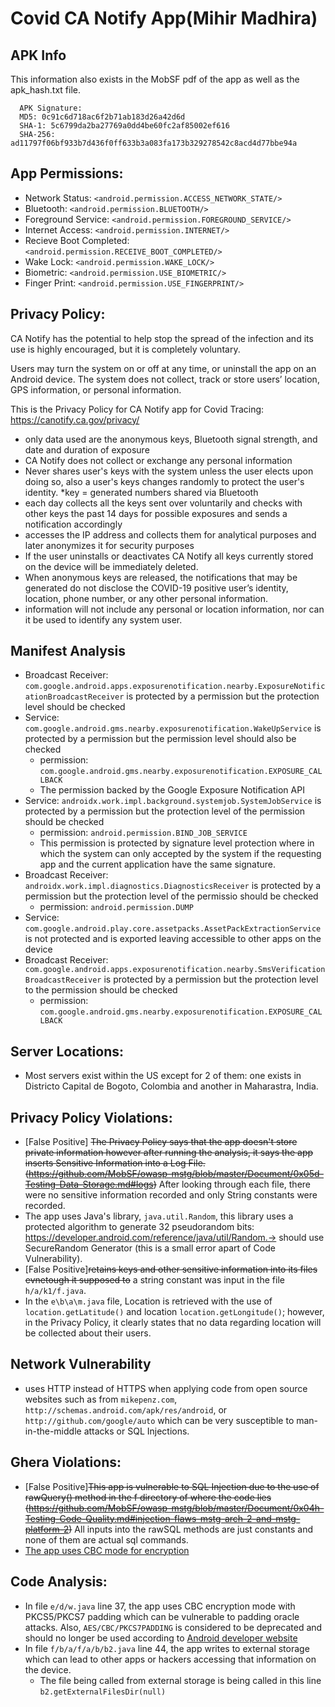 # Covid CA Notify App(Mihir Madhira)

## APK Info
This information also exists in the MobSF pdf of the app as well as the apk_hash.txt file. 
```
  APK Signature:
  MD5: 0c91c6d718ac6f2b71ab183d26a42d6d
  SHA-1: 5c6799da2ba27769a0dd4be60fc2af85002ef616
  SHA-256: ad11797f06bf933b7d436f0ff633b3a083fa173b329278542c8acd4d77bbe94a
```

## App Permissions:
- Network Status: ``<android.permission.ACCESS_NETWORK_STATE/>``
- Bluetooth: ``<android.permission.BLUETOOTH/>``
- Foreground Service: ``<android.permission.FOREGROUND_SERVICE/>``
- Internet Access: ``<android.permission.INTERNET/>``
- Recieve Boot Completed: ``<android.permission.RECEIVE_BOOT_COMPLETED/>``
- Wake Lock: ``<android.permission.WAKE_LOCK/>``
- Biometric: `<android.permission.USE_BIOMETRIC/>`
- Finger Print: `<android.permission.USE_FINGERPRINT/>`

## Privacy Policy:
CA Notify has the potential to help stop the spread of the infection and its use is 
highly encouraged, but it is completely voluntary.

Users may turn the system on or off at any time, or uninstall the app on an Android device. 
The system does not collect, track or store users’ location, GPS information, or personal 
information.

This is the Privacy Policy for CA Notify app for Covid Tracing: https://canotify.ca.gov/privacy/

- only data used are the anonymous keys, Bluetooth signal strength, and date and duration of
exposure
- CA Notify does not collect or exchange any personal information
- Never shares user's keys with the system unless the user elects upon doing so, also a user's
keys changes randomly to protect the user's identity. *key = generated numbers shared via 
Bluetooth
- each day collects all the keys sent over voluntarily and checks with other keys the past
14 days for possible exposures and sends a notification accordingly
- accesses the IP address and collects them for analytical purposes and later anonymizes it 
for security purposes
- If the user uninstalls or deactivates CA Notify all keys currently stored on the device 
will be immediately deleted.
- When anonymous keys are released, the notifications that may be generated do not disclose 
the COVID-19 positive user’s identity, location, phone number, or any other personal 
information.
- information will not include any personal or location information, nor can it be 
used to identify any system user.

## Manifest Analysis
- Broadcast Receiver: ``com.google.android.apps.exposurenotification.nearby.ExposureNotificationBroadcastReceiver`` is protected by a permission but the protection level should be checked
- Service: ``com.google.android.gms.nearby.exposurenotification.WakeUpService`` is protected by a permission but the permission level should also be checked
  - permission: ``com.google.android.gms.nearby.exposurenotification.EXPOSURE_CALLBACK``
  - The permission backed by the Google Exposure Notification API 
- Service: ``androidx.work.impl.background.systemjob.SystemJobService`` is protected by a permission but the protection level of the permission should be checked
  - permission: ``android.permission.BIND_JOB_SERVICE``
  - This permission is protected by signature level protection where in which the system can only accepted by the system if the requesting app and the current application have the same signature. 
- Broadcast Receiver: ``androidx.work.impl.diagnostics.DiagnosticsReceiver`` is protected by a permission but the protection level of the permissio should be checked
  - permission: `android.permission.DUMP`
- Service: `com.google.android.play.core.assetpacks.AssetPackExtractionService` is not protected and is exported leaving accessible to other apps on the device
- Broadcast Receiver: `com.google.android.apps.exposurenotification.nearby.SmsVerificationBroadcastReceiver` is protected by a permission but the protection level to the permission should be checked
  - permission: `com.google.android.gms.nearby.exposurenotification.EXPOSURE_CALLBACK`

## Server Locations:
- Most servers exist within the US except for 2 of them: one exists in Districto Capital de Bogoto, Colombia and another in Maharastra, India. 

## Privacy Policy Violations:
- [False Positive] ~~The Privacy Policy says that the app doesn't store private information however after running the analysis, it says the app inserts Sensitive Information into a Log File. (https://github.com/MobSF/owasp-mstg/blob/master/Document/0x05d-Testing-Data-Storage.md#logs)~~ After looking through each file, there were no sensitive information recorded and only String constants were recorded. 
- The app uses Java's library, `java.util.Random`, this library uses a protected algorithm to generate 32 pseudorandom bits: https://developer.android.com/reference/java/util/Random.-> should use SecureRandom Generator (this is a small error apart of Code Vulnerability).
- [False Positive]~~retains keys and other sensitive information into its files evnetough it supposed to~~ a string constant was input in the file `h/a/k1/f.java`. 
- In the `e\b\a\m.java` file, Location is retrieved with the use of ``location.getLatitude()`` and location `location.getLongitude()`; however, in the Privacy Policy, it clearly states that no data regarding location will be collected about their users.

## Network Vulnerability
- uses HTTP instead of HTTPS when applying code from open source websites such as from `mikepenz.com`, `http://schemas.android.com/apk/res/android`, or `http://github.com/google/auto` which can be very susceptible to man-in-the-middle attacks or SQL Injections.

## Ghera Violations:
- [False Positive]~~This app is vulnerable to SQL Injection due to the use of rawQuery() method in the f directory of where the code lies (https://github.com/MobSF/owasp-mstg/blob/master/Document/0x04h-Testing-Code-Quality.md#injection-flaws-mstg-arch-2-and-mstg-platform-2)~~ All inputs into the rawSQL methods are just constants and none of them are actual sql commands. 
- [The app uses CBC mode for encryption](https://bitbucket.org/secure-it-i/android-app-vulnerability-benchmarks/src/master/Crypto/BlockCipher-NonRandomIV-InformationExposure-Lean/)

## Code Analysis:
- In file ``e/d/w.java`` line 37, the app uses CBC encryption mode with PKCS5/PKCS7 padding which can be vulnerable to padding oracle attacks. Also, `AES/CBC/PKCS7PADDING` is considered to be deprecated and should no longer be used according to [Android developer website](https://developer.android.com/guide/topics/security/cryptography#bc-algorithms)
- In file `f/b/a/f/a/b/b2.java` line 44, the app writes to external storage which can lead to other apps or hackers accessing that information on the device.
  - The file being called from external storage is being called in this line `b2.getExternalFilesDir(null)`


